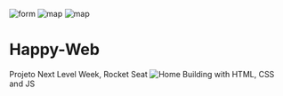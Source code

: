 ![form](https://user-images.githubusercontent.com/72428181/158828784-4e2fbb88-1f10-4d2a-bf34-13af318395a8.png)
![map](https://user-images.githubusercontent.com/72428181/158828788-e56ad8c4-8af6-425a-ac13-aacb7ca6541f.png)
![map](https://user-images.githubusercontent.com/72428181/158828830-fbed5fb6-dba9-4953-b5da-3542ac8ec39a.png)
# Happy-Web
Projeto Next Level Week, Rocket Seat
![Home](https://user-images.githubusercontent.com/72428181/158821997-362d7b96-c246-4385-864b-1573891aa113.png)
Building with HTML, CSS and JS
